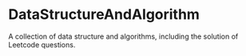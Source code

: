 # DataStructureAndAlgorithm
A collection of data structure and algorithms, including the solution of Leetcode questions. 
